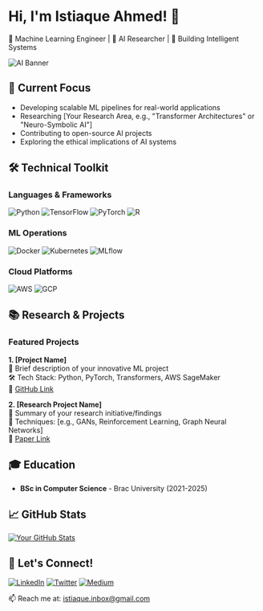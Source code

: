 # Hi, I'm Istiaque Ahmed! 👋
🤖 Machine Learning Engineer | 🧠 AI Researcher | 🚀 Building Intelligent Systems

![AI Banner](https://via.placeholder.com/1920x300.png/000000/FFFFFF?text=ML+Engineer+%7C+AI+Researcher+%7C+Building+the+Future+with+Intelligent+Systems)

## 🔭 Current Focus
- Developing scalable ML pipelines for real-world applications
- Researching [Your Research Area, e.g., "Transformer Architectures" or "Neuro-Symbolic AI"]
- Contributing to open-source AI projects
- Exploring the ethical implications of AI systems

## 🛠 Technical Toolkit
### Languages & Frameworks
![Python](https://img.shields.io/badge/Python-3776AB?style=for-the-badge&logo=python&logoColor=white)
![TensorFlow](https://img.shields.io/badge/TensorFlow-FF6F00?style=for-the-badge&logo=tensorflow&logoColor=white)
![PyTorch](https://img.shields.io/badge/PyTorch-EE4C2C?style=for-the-badge&logo=pytorch&logoColor=white)
![R](https://img.shields.io/badge/R-276DC3?style=for-the-badge&logo=r&logoColor=white)

### ML Operations
![Docker](https://img.shields.io/badge/Docker-2496ED?style=for-the-badge&logo=docker&logoColor=white)
![Kubernetes](https://img.shields.io/badge/Kubernetes-326CE5?style=for-the-badge&logo=kubernetes&logoColor=white)
![MLflow](https://img.shields.io/badge/MLflow-0194E2?style=for-the-badge)

### Cloud Platforms
![AWS](https://img.shields.io/badge/AWS-232F3E?style=for-the-badge&logo=amazonaws)
![GCP](https://img.shields.io/badge/Google_Cloud-4285F4?style=for-the-badge&logo=googlecloud)

## 📚 Research & Projects

### Featured Projects
**1. [Project Name]**  
📝 Brief description of your innovative ML project  
🛠 Tech Stack: Python, PyTorch, Transformers, AWS SageMaker  
🔗 [GitHub Link](https://github.com/yourprofile/project-name)

**2. [Research Project Name]**  
📝 Summary of your research initiative/findings  
🔬 Techniques: [e.g., GANs, Reinforcement Learning, Graph Neural Networks]  
📄 [Paper Link](https://arxiv.org/your-paper)



## 🎓 Education
- **BSc in Computer Science** - Brac University (2021-2025)

## 📈 GitHub Stats
[![Your GitHub Stats](https://github-readme-stats.vercel.app/api?username=yourusername&show_icons=true&theme=dark)](https://github.com/yourusername)

## 🤝 Let's Connect!
[![LinkedIn](https://img.shields.io/badge/LinkedIn-0077B5?style=for-the-badge&logo=linkedin&logoColor=white)](https://linkedin.com/in/istiaqueahmd)
[![Twitter](https://img.shields.io/badge/Twitter-1DA1F2?style=for-the-badge&logo=twitter&logoColor=white)](https://twitter.com/yourhandle)
[![Medium](https://img.shields.io/badge/Medium-12100E?style=for-the-badge&logo=medium&logoColor=white)](https://medium.com/@yourprofile)

📫 Reach me at: [istiaque.inbox@gmail.com](mailto:istiaque.inbox@gmail.com)
